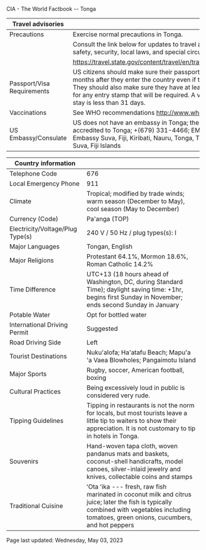 CIA - The World Factbook -- Tonga

| Travel advisories | |
| --- | --- |
| Precautions | Exercise normal precautions in Tonga. |
| | Consult the link below for updates to travel advisories and statements on safety, security, local laws, and special circumstances in this country. |
| | <https://travel.state.gov/content/travel/en/traveladvisories/traveladvisories.html> |
| Passport/Visa Requirements | US citizens should make sure their passport will not expire for at least 6 months after they enter the country even if they do not intend to stay that long. They should also make sure they have at least 1 blank page in their passport for any entry stamp that will be required. A visa is not required as long as the stay is less than 31 days. |
| Vaccinations | See WHO recommendations  <http://www.who.int/> |
| US Embassy/Consulate | US does not have an embassy in Tonga; the US Ambassador to Fiji is accredited to Tonga; +(679) 331-4466; EMER: +(679) 772-8049; US Embassy Suva, Fiji, Kiribati, Nauru, Tonga, Tuvalu, 158 Princes Rd, Tamavua, Suva, Fiji Islands |

| Country information |  |
| --- | --- |
| Telephone Code | 676 |
| Local Emergency Phone | 911 |
| Climate | Tropical; modified by trade winds; warm season (December to May), cool season (May to December) |
| Currency (Code) | Pa'anga (TOP) |
| Electricity/Voltage/Plug Type(s) | 240 V / 50 Hz / plug types(s): I |
| Major Languages | Tongan, English |
| Major Religions | Protestant 64.1%, Mormon 18.6%, Roman Catholic 14.2% |
| Time Difference | UTC+13 (18 hours ahead of Washington, DC, during Standard Time); daylight saving time: +1hr, begins first Sunday in November; ends second Sunday in January |
| Potable Water | Opt for bottled water |
| International Driving Permit | Suggested |
| Road Driving Side | Left |
| Tourist Destinations | Nuku'alofa; Ha'atafu Beach; Mapu'a 'a Vaea Blowholes; Pangaimotu Island |
| Major Sports | Rugby, soccer, American football, boxing |
| Cultural Practices | Being excessively loud in public is considered very rude. |
| Tipping Guidelines | Tipping in restaurants is not the norm for locals, but most tourists leave a little tip to waiters to show their appreciation. It is not customary to tip in hotels in Tonga. |
| Souvenirs | Hand-woven tapa cloth, woven pandanus mats and baskets, coconut-shell handicrafts, model canoes, silver-inlaid jewelry and knives, collectable coins and stamps |
| Traditional Cuisine | ʻOta ʻika --- fresh, raw fish marinated in coconut milk and citrus juice; later the fish is typically combined with vegetables including tomatoes, green onions, cucumbers, and hot peppers |

Page last updated: Wednesday, May 03, 2023
